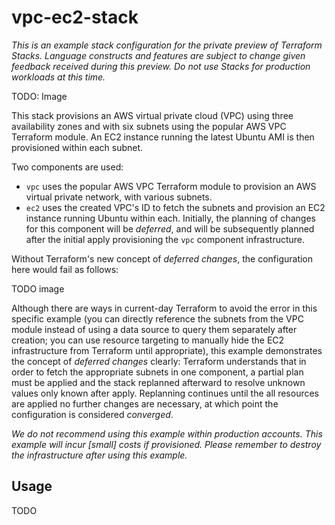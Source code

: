 # vpc-ec2-stack

_This is an example stack configuration for the private preview of Terraform Stacks. Language
constructs and features are subject to change given feedback received during this preview. Do not
use Stacks for production workloads at this time._

TODO: Image

This stack provisions an AWS virtual private cloud (VPC) using three availability zones and with six
subnets using the popular AWS VPC Terraform module. An EC2 instance running the latest Ubuntu AMI is
then provisioned within each subnet. 

Two components are used:

* `vpc` uses the popular AWS VPC Terraform module to provision an AWS virtual private network, with
  various subnets.
* `ec2` uses the created VPC's ID to fetch the subnets and provision an EC2 instance running Ubuntu
  within each. Initially, the planning of changes for this component will be _deferred_, and will be
  subsequently planned after the initial apply provisioning the `vpc` component infrastructure.

Without Terraform's new concept of _deferred changes_, the configuration here would fail as follows:

TODO image

Although there are ways in current-day Terraform to avoid the error in this specific example (you
can directly reference the subnets from the VPC module instead of using a data source to query them
separately after creation; you can use resource targeting to manually hide the EC2 infrastructure
from Terraform until appropriate), this example demonstrates the concept of _deferred changes_
clearly: Terraform understands that in order to fetch the appropriate subnets in one component, a
partial plan must be applied and the stack replanned afterward to resolve unknown values only known
after apply. Replanning continues until the all resources are applied no further changes are
necessary, at which point the configuration is considered _converged_.

_We do not recommend using this example within production accounts. This example will incur [small]
costs if provisioned. Please remember to destroy the infrastructure after using this example._

## Usage

TODO
